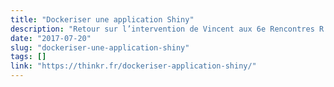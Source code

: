 ```yaml
---
title: "Dockeriser une application Shiny"
description: "Retour sur l’intervention de Vincent aux 6e Rencontres R d’Anglet : « Encapsuler une application R avec Docker ». "
date: "2017-07-20"
slug: "dockeriser-une-application-shiny"
tags: []
link: "https://thinkr.fr/dockeriser-application-shiny/"
---
```

